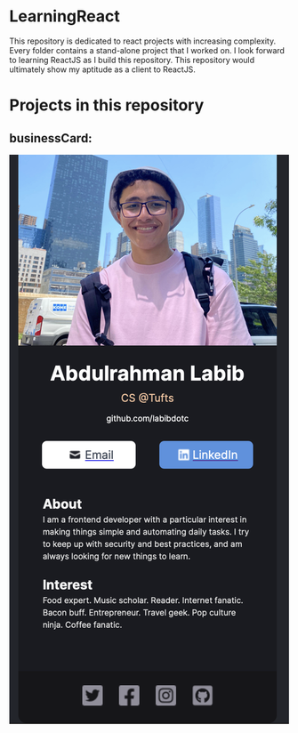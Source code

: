 # LearningReact
This repository is dedicated to react projects with increasing complexity. Every folder contains a stand-alone project that I worked on. I look forward to learning ReactJS as I build this repository. This repository would ultimately show my aptitude as a client to ReactJS.

# Projects in this repository
## businessCard:
![alt text](https://github.com/labibdotc/LearningReact/blob/main/businessCard/deliverable.png?raw=true)

